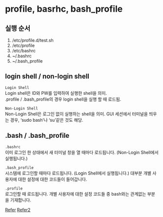 # profile, basrhc, bash_profile

## 실행 순서
1. /etc/profile.d/test.sh  
2. /etc/profile  
3. /etc/bashrc  
4. ~/.bashrc  
5. ~/.bash_profile  

## login shell / non-login shell
`Login Shell`  
Login shell은 ID와 PW를 입력하여 실행한 shell을 의미.  
.profile / .bash_profile의 경우 login shell을 실행 할 때 로드됨.  

`Non-Login Shell`  
Non-Login Shell은 로그인 없이 실행하는 shell을 의미.
GUI 세션에서 터미널을 띄우는 경우, ‘sudo bash’나 ‘su’같은 것도 해당.


## .bash / .bash_profile
`.bashrc`  
이미 로그인 한 상태에서 새 터미널 창을 열 때마다 로드됩니다. (Non-Login Shell에서 실행됩니다.)

`.bash_profile`  
시스템에 로그인할 때마다 로드됩니다. (Login Shell에서 실행됩니다.) 대부분 개별 사용자에 대한 설정에 대한 코드들이 들어갑니다.  


`.profile`  
로그인할 때 로드됩니다. 개별 사용자에 대한 설정 코드들 중 bash와는 관계없는 부분을 기재합니다.




[Refer](https://jongmin92.github.io/2016/12/13/Linux%20&%20Ubuntu/bashrc-bash_profile/)
[Refer2](https://zetawiki.com/wiki/Profile_bashrc_bash_profile_실행_순서)
